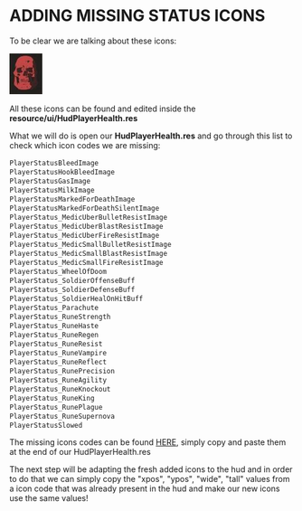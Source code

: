 # ADDING MISSING STATUS ICONS

To be clear we are talking about these icons:

![Screenshot](https://raw.githubusercontent.com/Hypnootize/Huds-Update-Guide/master/Images/Status_Icon.png)

All these icons can be found and edited inside the **resource/ui/HudPlayerHealth.res**

What we will do is open our **HudPlayerHealth.res** and go through this list to check which icon codes we are missing:

```
PlayerStatusBleedImage
PlayerStatusHookBleedImage
PlayerStatusGasImage
PlayerStatusMilkImage
PlayerStatusMarkedForDeathImage
PlayerStatusMarkedForDeathSilentImage
PlayerStatus_MedicUberBulletResistImage
PlayerStatus_MedicUberBlastResistImage
PlayerStatus_MedicUberFireResistImage
PlayerStatus_MedicSmallBulletResistImage
PlayerStatus_MedicSmallBlastResistImage
PlayerStatus_MedicSmallFireResistImage
PlayerStatus_WheelOfDoom
PlayerStatus_SoldierOffenseBuff
PlayerStatus_SoldierDefenseBuff
PlayerStatus_SoldierHealOnHitBuff
PlayerStatus_Parachute
PlayerStatus_RuneStrength
PlayerStatus_RuneHaste
PlayerStatus_RuneRegen
PlayerStatus_RuneResist
PlayerStatus_RuneVampire
PlayerStatus_RuneReflect
PlayerStatus_RunePrecision
PlayerStatus_RuneAgility
PlayerStatus_RuneKnockout
PlayerStatus_RuneKing
PlayerStatus_RunePlague
PlayerStatus_RuneSupernova
PlayerStatusSlowed
```

The missing icons codes can be found [HERE](https://raw.githubusercontent.com/Hypnootize/Huds-Update-Guide/master/Files/%5BHudPlayerHealth%5D%20Status%20Icons.txt), simply copy and paste them at the end of our HudPlayerHealth.res

The next step will be adapting the fresh added icons to the hud and in order to do that we can simply copy the "xpos", "ypos", "wide", "tall" values from a icon code that was already present in the hud and make our new icons use the same values!
